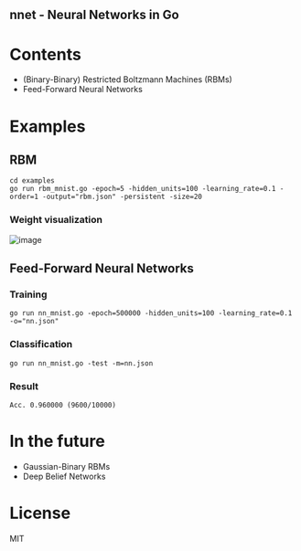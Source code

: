 nnet - Neural Networks in Go
---------------------------------------------------------------

# Contents 

- (Binary-Binary) Restricted Boltzmann Machines (RBMs)
- Feed-Forward Neural Networks

# Examples

## RBM

    cd examples
    go run rbm_mnist.go -epoch=5 -hidden_units=100 -learning_rate=0.1 -order=1 -output="rbm.json" -persistent -size=20
    
### Weight visualization

![image](http://r9y9.github.io/images/RBM_mnist_Hidden_500_layers.png)

## Feed-Forward Neural Networks

### Training

    go run nn_mnist.go -epoch=500000 -hidden_units=100 -learning_rate=0.1 -o="nn.json"

### Classification

    go run nn_mnist.go -test -m=nn.json

### Result

    Acc. 0.960000 (9600/10000)

# In the future

- Gaussian-Binary RBMs
- Deep Belief Networks
 
# License

MIT